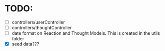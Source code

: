 # TODO:
- [ ] controllers/userController
- [ ] controllers/thoughtController
- [ ] date format on Reaction and Thought Models. This is created in the utils folder
- [x] seed data???